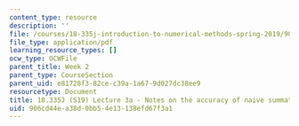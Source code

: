 ```yaml
---
content_type: resource
description: ''
file: /courses/18-335j-introduction-to-numerical-methods-spring-2019/906cd44ea38d0bb54e13138efd67f3a1_MIT18_335JS19_lec3-1.pdf
file_type: application/pdf
learning_resource_types: []
ocw_type: OCWFile
parent_title: Week 2
parent_type: CourseSection
parent_uid: e81728f3-82ce-c39a-1a67-9d027dc38ee9
resourcetype: Document
title: 18.335J (S19) Lecture 3a - Notes on the accuracy of naive summation
uid: 906cd44e-a38d-0bb5-4e13-138efd67f3a1
---
```

